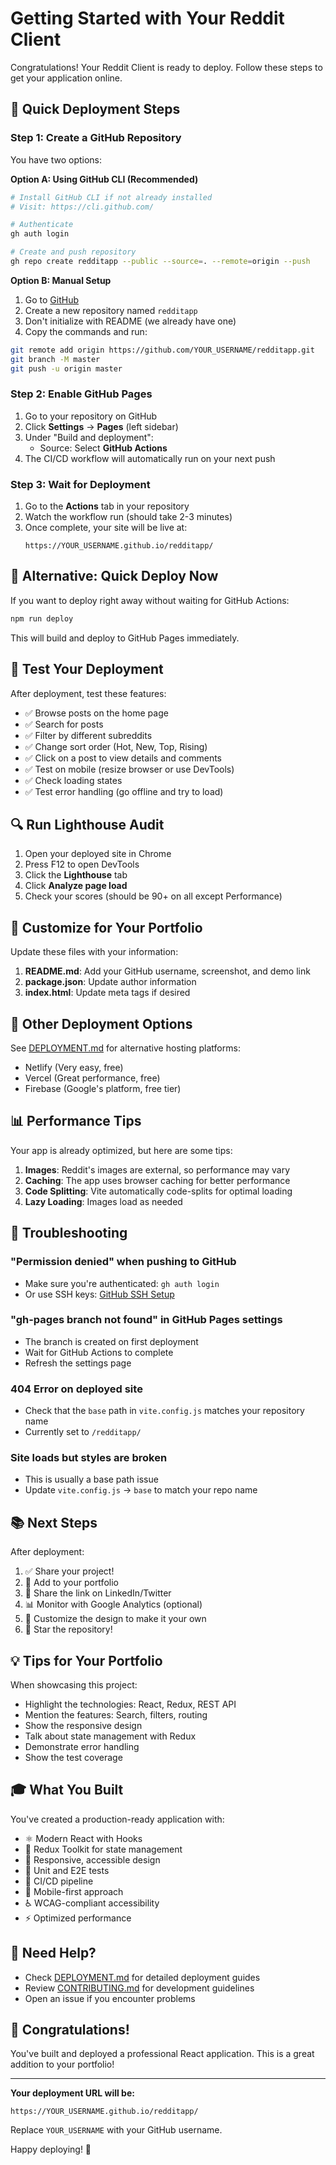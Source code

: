 # Getting Started with Your Reddit Client

Congratulations! Your Reddit Client is ready to deploy. Follow these steps to get your application online.

## 🚀 Quick Deployment Steps

### Step 1: Create a GitHub Repository

You have two options:

**Option A: Using GitHub CLI (Recommended)**
```bash
# Install GitHub CLI if not already installed
# Visit: https://cli.github.com/

# Authenticate
gh auth login

# Create and push repository
gh repo create redditapp --public --source=. --remote=origin --push
```

**Option B: Manual Setup**
1. Go to [GitHub](https://github.com/new)
2. Create a new repository named `redditapp`
3. Don't initialize with README (we already have one)
4. Copy the commands and run:
```bash
git remote add origin https://github.com/YOUR_USERNAME/redditapp.git
git branch -M master
git push -u origin master
```

### Step 2: Enable GitHub Pages

1. Go to your repository on GitHub
2. Click **Settings** → **Pages** (left sidebar)
3. Under "Build and deployment":
   - Source: Select **GitHub Actions**
4. The CI/CD workflow will automatically run on your next push

### Step 3: Wait for Deployment

1. Go to the **Actions** tab in your repository
2. Watch the workflow run (should take 2-3 minutes)
3. Once complete, your site will be live at:
   ```
   https://YOUR_USERNAME.github.io/redditapp/
   ```

## 🎯 Alternative: Quick Deploy Now

If you want to deploy right away without waiting for GitHub Actions:

```bash
npm run deploy
```

This will build and deploy to GitHub Pages immediately.

## 📱 Test Your Deployment

After deployment, test these features:

- ✅ Browse posts on the home page
- ✅ Search for posts
- ✅ Filter by different subreddits
- ✅ Change sort order (Hot, New, Top, Rising)
- ✅ Click on a post to view details and comments
- ✅ Test on mobile (resize browser or use DevTools)
- ✅ Check loading states
- ✅ Test error handling (go offline and try to load)

## 🔍 Run Lighthouse Audit

1. Open your deployed site in Chrome
2. Press F12 to open DevTools
3. Click the **Lighthouse** tab
4. Click **Analyze page load**
5. Check your scores (should be 90+ on all except Performance)

## 🎨 Customize for Your Portfolio

Update these files with your information:

1. **README.md**: Add your GitHub username, screenshot, and demo link
2. **package.json**: Update author information
3. **index.html**: Update meta tags if desired

## 🚀 Other Deployment Options

See [DEPLOYMENT.md](./DEPLOYMENT.md) for alternative hosting platforms:
- Netlify (Very easy, free)
- Vercel (Great performance, free)
- Firebase (Google's platform, free tier)

## 📊 Performance Tips

Your app is already optimized, but here are some tips:

1. **Images**: Reddit's images are external, so performance may vary
2. **Caching**: The app uses browser caching for better performance
3. **Code Splitting**: Vite automatically code-splits for optimal loading
4. **Lazy Loading**: Images load as needed

## 🐛 Troubleshooting

### "Permission denied" when pushing to GitHub
- Make sure you're authenticated: `gh auth login`
- Or use SSH keys: [GitHub SSH Setup](https://docs.github.com/en/authentication/connecting-to-github-with-ssh)

### "gh-pages branch not found" in GitHub Pages settings
- The branch is created on first deployment
- Wait for GitHub Actions to complete
- Refresh the settings page

### 404 Error on deployed site
- Check that the `base` path in `vite.config.js` matches your repository name
- Currently set to `/redditapp/`

### Site loads but styles are broken
- This is usually a base path issue
- Update `vite.config.js` → `base` to match your repo name

## 📚 Next Steps

After deployment:

1. ✅ Share your project!
2. 📱 Add to your portfolio
3. 🔗 Share the link on LinkedIn/Twitter
4. 📊 Monitor with Google Analytics (optional)
5. 🎨 Customize the design to make it your own
6. 🌟 Star the repository!

## 💡 Tips for Your Portfolio

When showcasing this project:

- Highlight the technologies: React, Redux, REST API
- Mention the features: Search, filters, routing
- Show the responsive design
- Talk about state management with Redux
- Demonstrate error handling
- Show the test coverage

## 🎓 What You Built

You've created a production-ready application with:

- ⚛️ Modern React with Hooks
- 🔄 Redux Toolkit for state management
- 🎨 Responsive, accessible design
- 🧪 Unit and E2E tests
- 🚀 CI/CD pipeline
- 📱 Mobile-first approach
- ♿ WCAG-compliant accessibility
- ⚡ Optimized performance

## 🙋 Need Help?

- Check [DEPLOYMENT.md](./DEPLOYMENT.md) for detailed deployment guides
- Review [CONTRIBUTING.md](./CONTRIBUTING.md) for development guidelines
- Open an issue if you encounter problems

## 🎉 Congratulations!

You've built and deployed a professional React application. This is a great addition to your portfolio!

---

**Your deployment URL will be:**
```
https://YOUR_USERNAME.github.io/redditapp/
```

Replace `YOUR_USERNAME` with your GitHub username.

Happy deploying! 🚀

